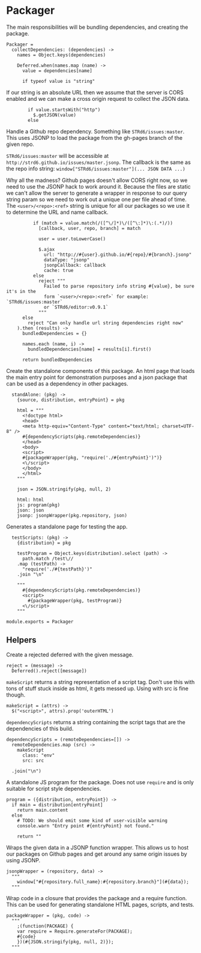 Packager
========

The main responsibilities will be bundling dependencies, and creating the
package.

    Packager =
      collectDependencies: (dependencies) ->
        names = Object.keys(dependencies)

        Deferred.when(names.map (name) ->
          value = dependencies[name]

          if typeof value is "string"

If our string is an absolute URL then we assume that the server is CORS enabled
and we can make a cross origin request to collect the JSON data.

            if value.startsWith("http")
              $.getJSON(value)
            else

Handle a Github repo dependency. Something like `STRd6/issues:master`. This uses
JSONP to load the package from the gh-pages branch of the given repo.

`STRd6/issues:master` will be accessible at `http://strd6.github.io/issues/master.jsonp`.
The callback is the same as the repo info string: `window["STRd6/issues:master"](... JSON DATA ...)`

Why all the madness? Github pages doesn't allow CORS right now, so we need to use
the JSONP hack to work around it. Because the files are static we can't allow the
server to generate a wrapper in response to our query string param so we need to
work out a unique one per file ahead of time. The `<user>/<repo>:<ref>` string is
unique for all our packages so we use it to determine the URL and name callback.

              if (match = value.match(/([^\/]*)\/([^\:]*)\:(.*)/))
                [callback, user, repo, branch] = match

                user = user.toLowerCase()

                $.ajax
                  url: "http://#{user}.github.io/#{repo}/#{branch}.jsonp"
                  dataType: "jsonp"
                  jsonpCallback: callback
                  cache: true
              else
                reject """
                  Failed to parse repository info string #{value}, be sure it's in the
                  form `<user>/<repo>:<ref>` for example: `STRd6/issues:master`
                  or `STRd6/editor:v0.9.1`
                """
          else
            reject "Can only handle url string dependencies right now"
        ).then (results) ->
          bundledDependencies = {}

          names.each (name, i) ->
            bundledDependencies[name] = results[i].first()

          return bundledDependencies

Create the standalone components of this package. An html page that loads the
main entry point for demonstration purposes and a json package that can be
used as a dependency in other packages.

      standAlone: (pkg) ->
        {source, distribution, entryPoint} = pkg

        html = """
          <!doctype html>
          <head>
          <meta http-equiv="Content-Type" content="text/html; charset=UTF-8" />
          #{dependencyScripts(pkg.remoteDependencies)}
          </head>
          <body>
          <script>
          #{packageWrapper(pkg, "require('./#{entryPoint}')")}
          <\/script>
          </body>
          </html>
        """

        json = JSON.stringify(pkg, null, 2)

        html: html
        js: program(pkg)
        json: json
        jsonp: jsonpWrapper(pkg.repository, json)

Generates a standalone page for testing the app.

      testScripts: (pkg) ->
        {distribution} = pkg

        testProgram = Object.keys(distribution).select (path) ->
          path.match /test\//
        .map (testPath) ->
          "require('./#{testPath}')"
        .join "\n"

        """
          #{dependencyScripts(pkg.remoteDependencies)}
          <script>
            #{packageWrapper(pkg, testProgram)}
          <\/script>
        """

    module.exports = Packager

Helpers
-------

Create a rejected deferred with the given message.

    reject = (message) ->
      Deferred().reject([message])

`makeScript` returns a string representation of a script tag. Don't use this
with tons of stuff stuck inside as html, it gets messed up. Using with src is
fine though.

    makeScript = (attrs) ->
      $("<script>", attrs).prop('outerHTML')

`dependencyScripts` returns a string containing the script tags that are
the dependencies of this build.

    dependencyScripts = (remoteDependencies=[]) ->
      remoteDependencies.map (src) ->
        makeScript
          class: "env"
          src: src

      .join("\n")

A standalone JS program for the package. Does not use `require` and is only
suitable for script style dependencies.

    program = ({distribution, entryPoint}) ->
      if main = distribution[entryPoint]
        return main.content
      else
        # TODO: We should emit some kind of user-visible warning
        console.warn "Entry point #{entryPoint} not found."

        return ""

Wraps the given data in a JSONP function wrapper. This allows us to host our
packages on Github pages and get around any same origin issues by using JSONP.

    jsonpWrapper = (repository, data) ->
      """
        window["#{repository.full_name}:#{repository.branch}"](#{data});
      """

Wrap code in a closure that provides the package and a require function. This
can be used for generating standalone HTML pages, scripts, and tests.

    packageWrapper = (pkg, code) ->
      """
        ;(function(PACKAGE) {
        var require = Require.generateFor(PACKAGE);
        #{code}
        })(#{JSON.stringify(pkg, null, 2)});
      """
